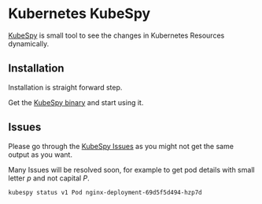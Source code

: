 # Kubernetes KubeSpy

[KubeSpy](https://github.com/pulumi/kubespy) is small tool to see the changes in Kubernetes Resources dynamically.

## Installation

Installation is straight forward step.

Get the [KubeSpy binary](https://github.com/pulumi/kubespy/releases) and start using it.

## Issues

Please go through the [KubeSpy Issues](https://github.com/pulumi/kubespy/issues) as you might not get the same output as you want.

Many Issues will be resolved soon, for example to get pod details with small letter *p* and not capital *P*.

`kubespy status v1 Pod nginx-deployment-69d5f5d494-hzp7d`
